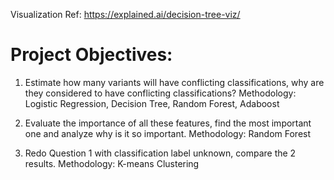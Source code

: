 Visualization Ref: https://explained.ai/decision-tree-viz/

# Project Objectives:
1.	Estimate how many variants will have conflicting classifications, why are they considered to have conflicting classifications?
	Methodology: Logistic Regression, Decision Tree, Random Forest, Adaboost

2.	Evaluate the importance of all these features, find the most important one and analyze why is it so important.
   	Methodology: Random Forest

3. 	Redo Question 1 with classification label unknown, compare the 2 results.
  	Methodology: K-means Clustering
